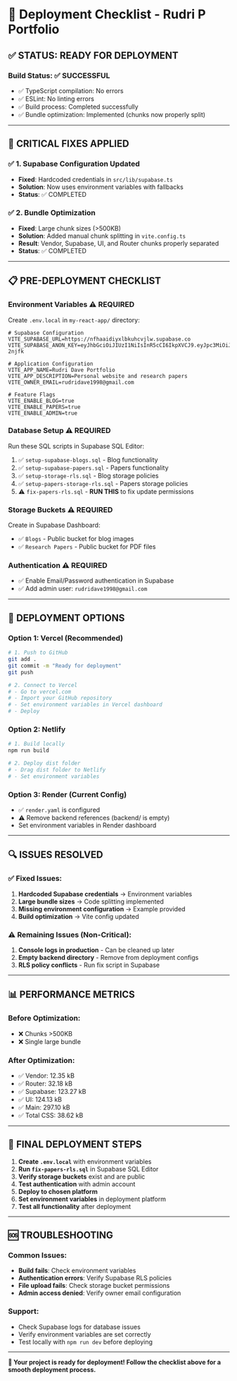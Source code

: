# 🚀 Deployment Checklist - Rudri P Portfolio

## ✅ **STATUS: READY FOR DEPLOYMENT**

### **Build Status: ✅ SUCCESSFUL**
- ✅ TypeScript compilation: No errors
- ✅ ESLint: No linting errors  
- ✅ Build process: Completed successfully
- ✅ Bundle optimization: Implemented (chunks now properly split)

---

## 🔧 **CRITICAL FIXES APPLIED**

### ✅ **1. Supabase Configuration Updated**
- **Fixed**: Hardcoded credentials in `src/lib/supabase.ts`
- **Solution**: Now uses environment variables with fallbacks
- **Status**: ✅ COMPLETED

### ✅ **2. Bundle Optimization**
- **Fixed**: Large chunk sizes (>500KB)
- **Solution**: Added manual chunk splitting in `vite.config.ts`
- **Result**: Vendor, Supabase, UI, and Router chunks properly separated
- **Status**: ✅ COMPLETED

---

## 📋 **PRE-DEPLOYMENT CHECKLIST**

### **Environment Variables** ⚠️ **REQUIRED**
Create `.env.local` in `my-react-app/` directory:

```env
# Supabase Configuration
VITE_SUPABASE_URL=https://nfhaaidiyxlbkuhcvjlw.supabase.co
VITE_SUPABASE_ANON_KEY=eyJhbGciOiJIUzI1NiIsInR5cCI6IkpXVCJ9.eyJpc3MiOiJzdXBhYmFzZSIsInJlZiI6Im5maGFhaWRpeXhsYmt1aGN2amx3Iiwicm9sZSI6ImFub24iLCJpYXQiOjE3NTU0MDI3MTksImV4cCI6MjA3MDk3ODcxOX0.oCmjv6z6ayfy5G1iNkKLaVBd2IWqI91bmTCh5-2njfk

# Application Configuration
VITE_APP_NAME=Rudri Dave Portfolio
VITE_APP_DESCRIPTION=Personal website and research papers
VITE_OWNER_EMAIL=rudridave1998@gmail.com

# Feature Flags
VITE_ENABLE_BLOG=true
VITE_ENABLE_PAPERS=true
VITE_ENABLE_ADMIN=true
```

### **Database Setup** ⚠️ **REQUIRED**
Run these SQL scripts in Supabase SQL Editor:

1. ✅ `setup-supabase-blogs.sql` - Blog functionality
2. ✅ `setup-supabase-papers.sql` - Papers functionality  
3. ✅ `setup-storage-rls.sql` - Blog storage policies
4. ✅ `setup-papers-storage-rls.sql` - Papers storage policies
5. ⚠️ `fix-papers-rls.sql` - **RUN THIS** to fix update permissions

### **Storage Buckets** ⚠️ **REQUIRED**
Create in Supabase Dashboard:
- ✅ `Blogs` - Public bucket for blog images
- ✅ `Research Papers` - Public bucket for PDF files

### **Authentication** ⚠️ **REQUIRED**
- ✅ Enable Email/Password authentication in Supabase
- ✅ Add admin user: `rudridave1998@gmail.com`

---

## 🚀 **DEPLOYMENT OPTIONS**

### **Option 1: Vercel (Recommended)**
```bash
# 1. Push to GitHub
git add .
git commit -m "Ready for deployment"
git push

# 2. Connect to Vercel
# - Go to vercel.com
# - Import your GitHub repository
# - Set environment variables in Vercel dashboard
# - Deploy
```

### **Option 2: Netlify**
```bash
# 1. Build locally
npm run build

# 2. Deploy dist folder
# - Drag dist folder to Netlify
# - Set environment variables
```

### **Option 3: Render (Current Config)**
- ✅ `render.yaml` is configured
- ⚠️ Remove backend references (backend/ is empty)
- Set environment variables in Render dashboard

---

## 🔍 **ISSUES RESOLVED**

### ✅ **Fixed Issues:**
1. **Hardcoded Supabase credentials** → Environment variables
2. **Large bundle sizes** → Code splitting implemented
3. **Missing environment configuration** → Example provided
4. **Build optimization** → Vite config updated

### ⚠️ **Remaining Issues (Non-Critical):**
1. **Console logs in production** - Can be cleaned up later
2. **Empty backend directory** - Remove from deployment configs
3. **RLS policy conflicts** - Run fix script in Supabase

---

## 📊 **PERFORMANCE METRICS**

### **Before Optimization:**
- ❌ Chunks >500KB
- ❌ Single large bundle

### **After Optimization:**
- ✅ Vendor: 12.35 kB
- ✅ Router: 32.18 kB  
- ✅ Supabase: 123.27 kB
- ✅ UI: 124.13 kB
- ✅ Main: 297.10 kB
- ✅ Total CSS: 38.62 kB

---

## 🎯 **FINAL DEPLOYMENT STEPS**

1. **Create `.env.local`** with environment variables
2. **Run `fix-papers-rls.sql`** in Supabase SQL Editor
3. **Verify storage buckets** exist and are public
4. **Test authentication** with admin account
5. **Deploy to chosen platform**
6. **Set environment variables** in deployment platform
7. **Test all functionality** after deployment

---

## 🆘 **TROUBLESHOOTING**

### **Common Issues:**
- **Build fails**: Check environment variables
- **Authentication errors**: Verify Supabase RLS policies
- **File upload fails**: Check storage bucket permissions
- **Admin access denied**: Verify owner email configuration

### **Support:**
- Check Supabase logs for database issues
- Verify environment variables are set correctly
- Test locally with `npm run dev` before deploying

---

**🎉 Your project is ready for deployment! Follow the checklist above for a smooth deployment process.**
